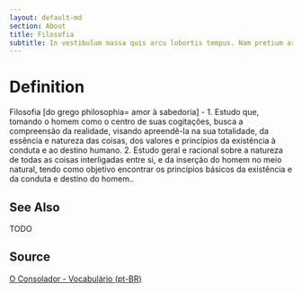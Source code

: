 ```yaml
---
layout: default-md
section: About
title: Filosofia
subtitle: In vestibulum massa quis arcu lobortis tempus. Nam pretium arcu in odio vulputate luctus.
---
```


# Definition
Filosofia [do grego philosophia= amor à sabedoria] - 1. Estudo que, tomando o homem como o centro de suas cogitações, busca a compreensão da realidade, visando apreendê-la na sua totalidade, da essência e natureza das coisas, dos valores e princípios da existência à conduta e ao destino humano. 2. Estudo geral e racional sobre a natureza de todas as coisas interligadas entre si, e da inserção do homem no meio natural, tendo como objetivo encontrar os princípios básicos da existência e da conduta e destino do homem..

## See Also
TODO

## Source
[O Consolador - Vocabulário (pt-BR)](http://www.oconsolador.com.br/linkfixo/vocabulario/principal.html)


